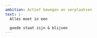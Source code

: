 ```yaml
---
ambition: Actief bewegen en verplaatsen
text: |-
  Alles moet in een 

  goede staat zijn & blijven
---
```


